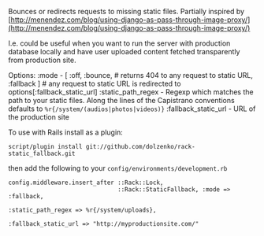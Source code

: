 Bounces or redirects requests to missing static files.
Partially inspired by [http://menendez.com/blog/using-django-as-pass-through-image-proxy/](http://menendez.com/blog/using-django-as-pass-through-image-proxy/)

I.e. could be useful when you want to run the server with production database locally
and have user uploaded content fetched transparently from production site.

Options:
    :mode - [ :off,
              :bounce, # returns 404 to any request to static URL,
              :fallback ] # any request to static URL is redirected to options[:fallback_static_url]
    :static_path_regex - Regexp which matches the path to your static files.
                         Along the lines of the Capistrano conventions defaults to `%r{/system/(audios|photos|videos)}`
    :fallback_static_url - URL of the production site

To use with Rails install as a plugin:

    script/plugin install git://github.com/dolzenko/rack-static_fallback.git

then add the following to your `config/environments/development.rb`

    config.middleware.insert_after ::Rack::Lock,
                                   ::Rack::StaticFallback, :mode => :fallback,
                                                           :static_path_regex => %r{/system/uploads},
                                                           :fallback_static_url => "http://myproductionsite.com/"
